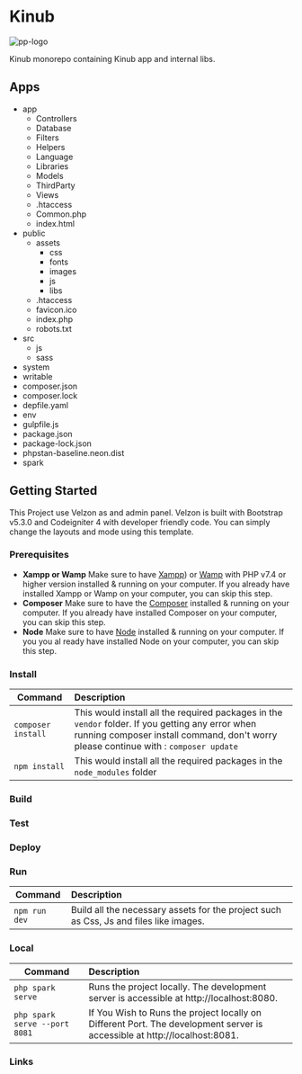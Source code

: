# Kinub

![pp-logo](https://www.kinub.com/images/mesa%20de%20trabajo%202.png?crc=4015297829)

Kinub monorepo containing Kinub app and internal libs.

## Apps

- app
  - Controllers
  - Database
  - Filters
  - Helpers
  - Language
  - Libraries
  - Models
  - ThirdParty
  - Views
  - .htaccess
  - Common.php
  - index.html
- public
  - assets
    - css
    - fonts
    - images
    - js
    - libs
  - .htaccess
  - favicon.ico
  - index.php
  - robots.txt
- src 
  - js
  - sass
- system
- writable
- composer.json
- composer.lock
- depfile.yaml
- env
- gulpfile.js
- package.json
- package-lock.json
- phpstan-baseline.neon.dist
- spark

## Getting Started

This Project use Velzon as and admin panel. Velzon is built with Bootstrap v5.3.0 and Codeigniter 4 with developer friendly code. You can simply change the layouts and mode using this template.

### Prerequisites

- **Xampp or Wamp** Make sure to have [Xampp](https://www.apachefriends.org/download.html)) or [Wamp](https://www.wampserver.com/en/) with PHP v7.4 or higher version installed & running on your computer. If you already have installed Xampp or Wamp on your computer, you can skip this step.
- **Composer** Make sure to have the [Composer](https://getcomposer.org/) installed & running on your computer. If you already have installed Composer on your computer, you can skip this step.
- **Node** Make sure to have [Node](https://nodejs.org/es) installed & running on your computer. If you you al ready have installed Node on your 
computer, you can skip this step.

### Install

| Command            | Description                                                                                                                                                                               |
| ------------------ | :---------------------------------------------------------------------------------------------------------------------------------------------------------------------------------------- |
| `composer install` | This would install all the required packages in the `vendor` folder. If you getting any error when running composer install command, don't worry please continue with : `composer update` |
| `npm install`      | This would install all the required packages in the `node_modules` folder                                                                                                                 |

### Build

### Test

### Deploy

### Run
| Command             | Description                                                                                                                           | 
| ------------------- | :------------------------------------------------------------------------------------------------------------------------------------ |
| `npm run dev`       | Build all the necessary assets for the project such as Css, Js and files like images.                                                 |

### Local

| Command                       | Description                                                                                                               |
| ----------------------------- | :------------------------------------------------------------------------------------------------------------------------ |
| `php spark serve`             | Runs the project locally. The development server is accessible at http://localhost:8080.                                  |
| `php spark serve --port 8081` | If You Wish to Runs the project locally on Different Port. The development server is accessible at http://localhost:8081. |

### Links
